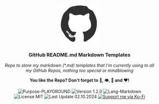<p align="center"><img src="/md_assets/octocat.gif" alt="Logo" width="130" height="130"></p>
<h3 align="center">GitHub README.md Markdown Templates</h3>
<p align="center"><em>Repo to store my markdown (*.md) templates that I'm currently using to all my GitHub Repos, nothing too special or mindblowing</em></p>
<p align="center"><strong>You like the Repo? Don't forget to 🌟, 👁️, 🔱 and ❤️!</strong></p>
<p align="center">
   <img src="https://img.shields.io/badge/Purpose-PLAYGROUND-%2300416a?logoColor=white&labelColor=%2300416a&color=%2324292e&textColor=white" alt="Purpose-PLAYGROUND">
   <img src="https://img.shields.io/badge/Version-1.2.0-%2300416a?logoColor=white&labelColor=%2300416a&color=%2324292e&textColor=white" alt="Version 1.2.0">
   <img src="https://img.shields.io/badge/Lang-Markdown-%2300416a?logoColor=white&labelColor=%2300416a&color=%2324292e&textColor=white" alt="Lang-Markdown">
   <img src="https://img.shields.io/badge/License-MIT-%2300416a?logoColor=white&labelColor=%2300416a&color=%2324292e&textColor=white" alt="License MIT">
   <img src="https://img.shields.io/badge/Last%20Update-02.10.2024-%2300416a?logoColor=white&labelColor=%2300416a&color=%2324292e&textColor=white" alt="Last Update 02.10.2024">
   <a href="https://ko-fi.com/thenocturnaldevgypsy">
      <img src="https://img.shields.io/badge/Support%20me%20via%20Ko--Fi-%2300416a?logo=ko-fi&logoColor=white&color=%2300416a&textColor=white" alt="Support me via Ko-Fi">
   </a>
</p>
